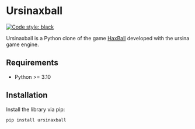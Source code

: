 # Ursinaxball

[![Code style: black](https://img.shields.io/badge/code%20style-black-000000.svg)](https://github.com/psf/black)

Ursinaxball is a Python clone of the game [HaxBall](https://www.haxball.com) developed with the ursina game engine.

## Requirements

- Python >= 3.10

## Installation

Install the library via pip:

```bash
pip install ursinaxball
```
